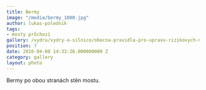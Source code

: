 ```yaml
---
title: Bermy
image: "/media/bermy_1000.jpg"
author: lukas-polednik
tags:
- mosty průchozí
gallery: /vydra/vydry-a-silnice/obecna-pravidla-pro-upravu-rizikovych-mist
position: 7
date: 2016-04-08 14:33:26.000000000 Z
category: gallery
layout: photo
---
```

Bermy po obou stranách stěn mostu.
